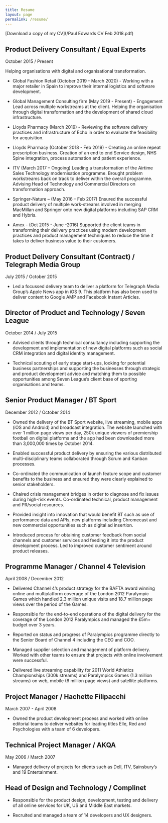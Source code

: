 ```yaml
---
title: Resume
layout: page
permalink: /resume/
---
```


[Download a copy of my CV](/Paul Edwards CV Feb 2018.pdf)

## Product Delivery Consultant / Equal Experts
October 2015 / Present

Helping organisations with digital and organisational transformation.

*   Global Fashion Retail (October 2019 - March 2020) - Working with a major retailer in Spain to improve their internal logistics and software development.

*   Global Management Consulting firm (May 2019 - Present) - Engagement Lead across multiple workstreams at the client. Helping the organisation through digital transformation and the development of shared cloud infrastructure.

*   Lloyds Pharmacy (March 2019) - Reviewing the software delivery practices and infrastructure of Echo in order to evaluate the feasibility for acquisition.

*   Lloyds Pharmacy (October 2018 - Feb 2019) - Creating an online repeat prescription business. Creation of an end to end Service design, NHS Spine integration, process automation and patient experience.

*	ITV (March 2017 – Ongoing) Leading a transformation of the Airtime Sales Technology modernisation programme. Brought problem
workstreams back on track to deliver within the overall programme. Advising Head of Technology and Commercial Directors on transformation approach.

*	Springer-Nature – (May 2016 – Feb 2017) Ensured the successful product delivery of multiple work-streams involved in merging MacMillan and Springer onto new digital platforms including SAP CRM and Hybris. 

*	Amex - (Oct 2015 - June -2016) Supported the client teams in transforming their delivery practices using modern development practices and product management techniques to reduce the time it takes to deliver business value to their customers.


## Product Delivery Consultant (Contract) / Telegraph Media Group
July 2015 / October 2015

*	Led a focussed delivery team to deliver a platform for Telegraph Media Group’s Apple News app in iOS 9. This platform has also been used to deliver content to Google AMP and Facebook Instant Articles.

## Director of Product and Technology / Seven League
October 2014 / July 2015

*	Advised clients through technical consultancy including supporting the development and implementation of new digital platforms such as social CRM integration and digital identity management. 

*	Technical scouting of early stage start-ups, looking for potential business partnerships and supporting the businesses through strategic and product development advice and matching them to possible opportunities among Seven League’s client base of sporting organisations and teams.

## Senior Product Manager / BT Sport
December 2012 / October 2014

*	Owned the delivery of the BT Sport website, live streaming, mobile apps (iOS and Android) and broadcast integration. The website launched with over 1 million page views per day, 250k unique viewers of premiership football on digital platforms and the app had been downloaded more than 3,000,000 times by October 2014.

*	Enabled successful product delivery by ensuring the various distributed multi-disciplinary teams collaborated through Scrum and Kanban processes.

*	Co-ordinated the communication of launch feature scope and customer benefits to the business and ensured they were clearly explained to senior stakeholders.

*	Chaired crisis management bridges in order to diagnose and fix issues during high-risk events. Co-ordinated technical, product management and PR/social resources.

*	Provided insight into innovation that would benefit BT such as use of performance data and APIs, new platforms including Chromecast and new commercial opportunities such as digital ad insertion.

*	Introduced process for obtaining customer feedback from social channels and customer services and feeding it into the product development process. Led to improved customer sentiment around product releases.

## Programme Manager / Channel 4 Television
April 2008 / December 2012

*	Delivered Channel 4’s product strategy for the BAFTA award winning online and multiplatform coverage of the London 2012 Paralympic Games which handled 2.3 million unique visits and 18.7 million page views over the period of the Games.

*	Responsible for the end-to-end operations of the digital delivery for the coverage of the London 2012 Paralympics and managed the £5m+ budget over 3 years.

*	Reported on status and progress of Paralympics programme directly to the Senior Board of Channel 4 including the CEO and COO.

*	Managed supplier selection and management of platform delivery. Worked with other teams to ensure that projects with online involvement were successful.

*	Delivered live streaming capability for 2011 World Athletics Championships (300k streams) and Paralympics Games (1.3 million streams) on web, mobile (6 million page views) and satellite platforms.

## Project Manager / Hachette Filipacchi
March 2007 - April 2008

*	Owned the product development process and worked with online editorial teams to deliver websites for leading titles Elle, Red and Psychologies with a team of 6 developers.

## Technical Project Manager / AKQA
May 2006 / March 2007

*	Managed delivery of projects for clients such as Dell, ITV, Sainsbury’s and 19 Entertainment.

## Head of Design and Technology / Complinet

*	Responsible for the product design, development, testing and delivery of all online services for UK, US and Middle East markets.

*	Recruited and managed a team of 14 developers and UX designers. 





